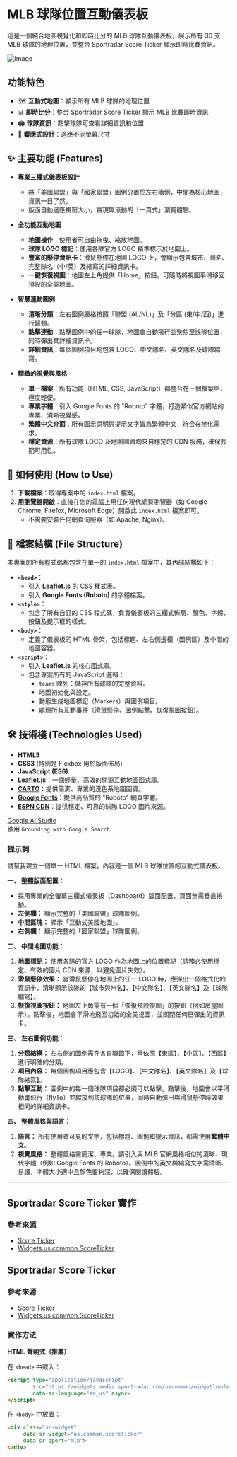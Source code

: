 # MLB 球隊位置互動儀表板

這是一個結合地圖視覺化和即時比分的 MLB 球隊互動儀表板，展示所有 30 支 MLB 球隊的地理位置，並整合 Sportradar Score Ticker 顯示即時比賽資訊。

![Image](https://github.com/user-attachments/assets/50584814-8195-4565-9b2d-35266cd9cb77)

## 功能特色

- 🗺️ **互動式地圖**：顯示所有 MLB 球隊的地理位置
- 📊 **即時比分**：整合 Sportradar Score Ticker 顯示 MLB 比賽即時資訊
- 🏟️ **球隊資訊**：點擊球隊可查看詳細資訊和位置
- 📱 **響應式設計**：適應不同螢幕尺寸


## ✨ 主要功能 (Features)

*   **專業三欄式儀表板設計**
    *   將「美國聯盟」與「國家聯盟」圖例分置於左右兩側，中間為核心地圖，資訊一目了然。
    *   版面自動適應視窗大小，實現無滾動的「一頁式」瀏覽體驗。

*   **全功能互動地圖**
    *   **地圖操作**：使用者可自由拖曳、縮放地圖。
    *   **球隊 LOGO 標記**：使用各隊官方 LOGO 精準標示於地圖上。
    *   **豐富的懸停資訊卡**：滑鼠懸停在地圖 LOGO 上，會顯示包含城市、州名、完整隊名（中/英）及縮寫的詳細資訊卡。
    *   **一鍵恢復視圖**：地圖左上角提供「Home」按鈕，可隨時將視圖平滑移回預設的全美地圖。

*   **智慧連動圖例**
    *   **清晰分類**：左右圖例嚴格按照「聯盟 (AL/NL)」及「分區 (東/中/西)」進行歸類。
    *   **點擊連動**：點擊圖例中的任一球隊，地圖會自動飛行並聚焦至該隊位置，同時彈出其詳細資訊卡。
    *   **詳細資訊**：每個圖例項目均包含 LOGO、中文隊名、英文隊名及球隊縮寫。

*   **精緻的視覺與風格**
    *   **單一檔案**：所有功能（HTML, CSS, JavaScript）都整合在一個檔案中，極度輕便。
    *   **專業字體**：引入 Google Fonts 的 "Roboto" 字體，打造類似官方網站的專業、清晰視覺感。
    *   **繁體中文介面**：所有圖示說明與提示文字皆為繁體中文，符合在地化需求。
    *   **穩定資源**：所有球隊 LOGO 及地圖圖資均來自穩定的 CDN 服務，確保長期可用性。

## 🚀 如何使用 (How to Use)

1.  **下載檔案**：取得專案中的 `index.html` 檔案。
2.  **用瀏覽器開啟**：直接在您的電腦上用任何現代網頁瀏覽器（如 Google Chrome, Firefox, Microsoft Edge）開啟此 `index.html` 檔案即可。
    *   不需要安裝任何網頁伺服器（如 Apache, Nginx）。

## 📁 檔案結構 (File Structure)

本專案的所有程式碼都包含在單一的 `index.html` 檔案中，其內部結構如下：

*   **`<head>`**：
    *   引入 **Leaflet.js** 的 CSS 樣式表。
    *   引入 **Google Fonts (Roboto)** 的字體檔案。
*   **`<style>`**：
    *   包含了所有自訂的 CSS 程式碼，負責儀表板的三欄式佈局、顏色、字體、按鈕及提示框的樣式。
*   **`<body>`**：
    *   定義了儀表板的 HTML 骨架，包括標題、左右側邊欄（圖例區）及中間的地圖容器。
*   **`<script>`**：
    *   引入 **Leaflet.js** 的核心函式庫。
    *   包含專案所有的 JavaScript 邏輯：
        *   `teams` 陣列：儲存所有球隊的完整資料。
        *   地圖初始化與設定。
        *   動態生成地圖標記（Markers）與圖例項目。
        *   處理所有互動事件（滑鼠懸停、圖例點擊、恢復視圖按鈕）。

## 🛠️ 技術棧 (Technologies Used)

*   **HTML5**
*   **CSS3** (特別是 Flexbox 用於版面佈局)
*   **JavaScript (ES6)**
*   **[Leaflet.js](https://leafletjs.com/)**：一個輕量、高效的開源互動地圖函式庫。
*   **[CARTO](https://carto.com/)**：提供簡潔、專業的淺色系地圖圖資。
*   **[Google Fonts](https://fonts.google.com/)**：提供高品質的 "Roboto" 網頁字體。
*   **[ESPN CDN](https://a.espncdn.com/)**：提供穩定、可靠的球隊 LOGO 圖片來源。

[Google AI Studio](https://aistudio.google.com/prompts/new_chat)  
啟用 `Grounding with Google Search` 


### 提示詞

請幫我建立一個單一 HTML 檔案，內容是一個 MLB 球隊位置的互動式儀表板。

**一、 整體版面配置：**

*   採用專業的全螢幕三欄式儀表板（Dashboard）版面配置，頁面無需垂直捲動。
*   **左側欄：** 顯示完整的「美國聯盟」球隊圖例。
*   **中間區塊：** 顯示「互動式美國地圖」。
*   **右側欄：** 顯示完整的「國家聯盟」球隊圖例。

**二、 中間地圖功能：**

1.  **地圖標記：** 使用各隊的官方 LOGO 作為地圖上的位置標記（請務必使用穩定、有效的圖片 CDN 來源，以避免圖片失效）。
2.  **滑鼠懸停效果：** 當滑鼠懸停在地圖上的任一 LOGO 時，應彈出一個格式化的資訊卡，清晰顯示該隊的【城市與州名】、【中文隊名】、【英文隊名】及【球隊縮寫】。
3.  **恢復視圖按鈕：** 地圖左上角需有一個「恢復預設視圖」的按鈕（例如房屋圖示）。點擊後，地圖會平滑地飛回初始的全美視圖，並關閉任何已彈出的資訊卡。

**三、 左右圖例功能：**

1.  **分類結構：** 左右側的圖例需在各自聯盟下，再依照【東區】、【中區】、【西區】進行明確的分類。
2.  **項目內容：** 每個圖例項目應包含【LOGO】、【中文隊名】、【英文隊名】及【球隊縮寫】。
3.  **點擊互動：** 圖例中的每一個球隊項目都必須可以點擊。點擊後，地圖會以平滑動畫飛行（flyTo）並縮放到該球隊的位置，同時自動彈出與滑鼠懸停時效果相同的詳細資訊卡。

**四、 整體風格與語言：**

1.  **語言：** 所有使用者可見的文字，包括標題、圖例和提示資訊，都需使用**繁體中文**。
2.  **視覺風格：** 整體風格需簡潔、專業。請引入與 MLB 官網風格相似的清晰、現代字體（例如 Google Fonts 的 Roboto）。圖例中的英文與縮寫文字需清晰、易讀，字體大小適中且顏色要夠深，以確保閱讀體驗。

---

## Sportradar Score Ticker 實作

### 參考來源
- [Score Ticker](https://widgets.media.sportradar.com/usdemo#eyJzcG9ydCI6Im1sYiIsImNhdGVnb3J5IjoibGVhZ3VlIiwic2Vhc29uSWQiOjEyNTczNSwibWF0Y2hJZCI6NTUzMDkxODMsInRlYW1VaWQiOjU5MzAsInBsYXllcklkIjo4NjUxMDYsInBsYXllcklkcyI6WzE0ODczMjAsODQzMzMzLDg2NDIwOCwyMTM5NjA4LDE3NDUyMDUsODQzODY3LDg0OTE2MCwxNjkyNTYzLDEwNzk5MzgsMTM1ODQ3NCwxNTM5NzY5LDg0ODU2NywyMTQ2NTU0LDg2NTEwNiwxNjk0MzEzLDI1NTAyNzMsMTA3ODEyMiwxNTM1MjM1LDExMzQxNzksODQyNjk1LDE1MzkxODksMTc0OTk1Myw4NDE3NTcsMTM5OTU5MywyMzI0MzUxLDEwOTgxMjBdfQ==)
- [Widgets.us.common.ScoreTicker](https://widgets.media.sportradar.com/usdocs/Widgets.us.common.ScoreTicker.html)


## Sportradar Score Ticker 

### 參考來源

- [Score Ticker](https://widgets.media.sportradar.com/usdemo#eyJzcG9ydCI6Im1sYiIsImNhdGVnb3J5IjoibGVhZ3VlIiwic2Vhc29uSWQiOjEyNTczNSwibWF0Y2hJZCI6NTUzMDkxODMsInRlYW1VaWQiOjU5MzAsInBsYXllcklkIjo4NjUxMDYsInBsYXllcklkcyI6WzE0ODczMjAsODQzMzMzLDg2NDIwOCwyMTM5NjA4LDE3NDUyMDUsODQzODY3LDg0OTE2MCwxNjkyNTYzLDEwNzk5MzgsMTM1ODQ3NCwxNTM5NzY5LDg0ODU2NywyMTQ2NTU0LDg2NTEwNiwxNjk0MzEzLDI1NTAyNzMsMTA3ODEyMiwxNTM1MjM1LDExMzQxNzksODQyNjk1LDE1MzkxODksMTc0OTk1Myw4NDE3NTcsMTM5OTU5MywyMzI0MzUxLDEwOTgxMjBdfQ==)
- [Widgets.us.common.ScoreTicker](https://widgets.media.sportradar.com/usdocs/Widgets.us.common.ScoreTicker.html)

### 實作方法

**HTML 聲明式（推薦）**

在 `<head>` 中載入：
```html
<script type="application/javascript"
        src="https://widgets.media.sportradar.com/uscommon/widgetloader"
        data-sr-language="en_us" async>
</script>
```

在 `<body>` 中放置：
```html
<div class="sr-widget"
     data-sr-widget="us.common.scoreTicker"
     data-sr-sport="mlb">
</div>
```